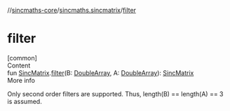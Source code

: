 //[sincmaths-core](../../index.md)/[sincmaths.sincmatrix](index.md)/[filter](filter.md)



# filter  
[common]  
Content  
fun [SincMatrix](../sincmaths/-sinc-matrix/index.md).[filter](filter.md)(B: [DoubleArray](https://kotlinlang.org/api/latest/jvm/stdlib/kotlin/-double-array/index.html), A: [DoubleArray](https://kotlinlang.org/api/latest/jvm/stdlib/kotlin/-double-array/index.html)): [SincMatrix](../sincmaths/-sinc-matrix/index.md)  
More info  


Only second order filters are supported. Thus, length(B) == length(A) == 3 is assumed.

  



